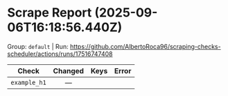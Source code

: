 # Scrape Report (2025-09-06T16:18:56.440Z)

Group: `default`  |  Run: https://github.com/AlbertoRoca96/scraping-checks-scheduler/actions/runs/17516747408

| Check | Changed | Keys | Error |
|---|:---:|:--|:--|
| `example_h1` | — |  |  |
